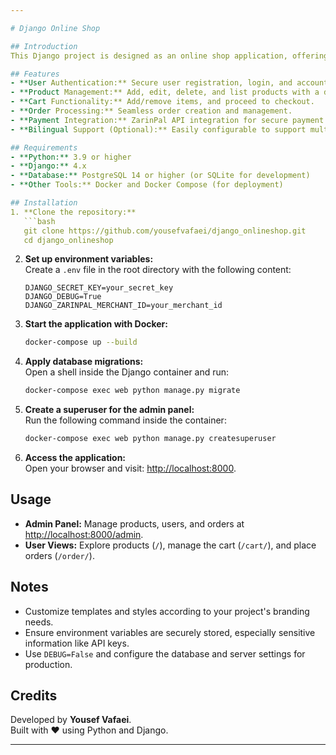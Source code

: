 ```yaml
---

# Django Online Shop

## Introduction
This Django project is designed as an online shop application, offering features such as user authentication, product management, cart functionality, order processing, and integration with the ZarinPal payment gateway.

## Features
- **User Authentication:** Secure user registration, login, and account management.
- **Product Management:** Add, edit, delete, and list products with a detailed view.
- **Cart Functionality:** Add/remove items, and proceed to checkout.
- **Order Processing:** Seamless order creation and management.
- **Payment Integration:** ZarinPal API integration for secure payment handling.
- **Bilingual Support (Optional):** Easily configurable to support multiple languages using Django's internationalization tools.

## Requirements
- **Python:** 3.9 or higher
- **Django:** 4.x
- **Database:** PostgreSQL 14 or higher (or SQLite for development)
- **Other Tools:** Docker and Docker Compose (for deployment)

## Installation
1. **Clone the repository:**
   ```bash
   git clone https://github.com/yousefvafaei/django_onlineshop.git
   cd django_onlineshop
   ```

2. **Set up environment variables:**  
   Create a `.env` file in the root directory with the following content:
   ```
   DJANGO_SECRET_KEY=your_secret_key
   DJANGO_DEBUG=True
   DJANGO_ZARINPAL_MERCHANT_ID=your_merchant_id
   ```

3. **Start the application with Docker:**
   ```bash
   docker-compose up --build
   ```

4. **Apply database migrations:**  
   Open a shell inside the Django container and run:
   ```bash
   docker-compose exec web python manage.py migrate
   ```

5. **Create a superuser for the admin panel:**  
   Run the following command inside the container:
   ```bash
   docker-compose exec web python manage.py createsuperuser
   ```

6. **Access the application:**  
   Open your browser and visit: [http://localhost:8000](http://localhost:8000).

## Usage
- **Admin Panel:** Manage products, users, and orders at [http://localhost:8000/admin](http://localhost:8000/admin).  
- **User Views:** Explore products (`/`), manage the cart (`/cart/`), and place orders (`/order/`).

## Notes
- Customize templates and styles according to your project's branding needs.
- Ensure environment variables are securely stored, especially sensitive information like API keys.
- Use `DEBUG=False` and configure the database and server settings for production.

## Credits
Developed by **Yousef Vafaei**.  
Built with ❤️ using Python and Django.

---
```

